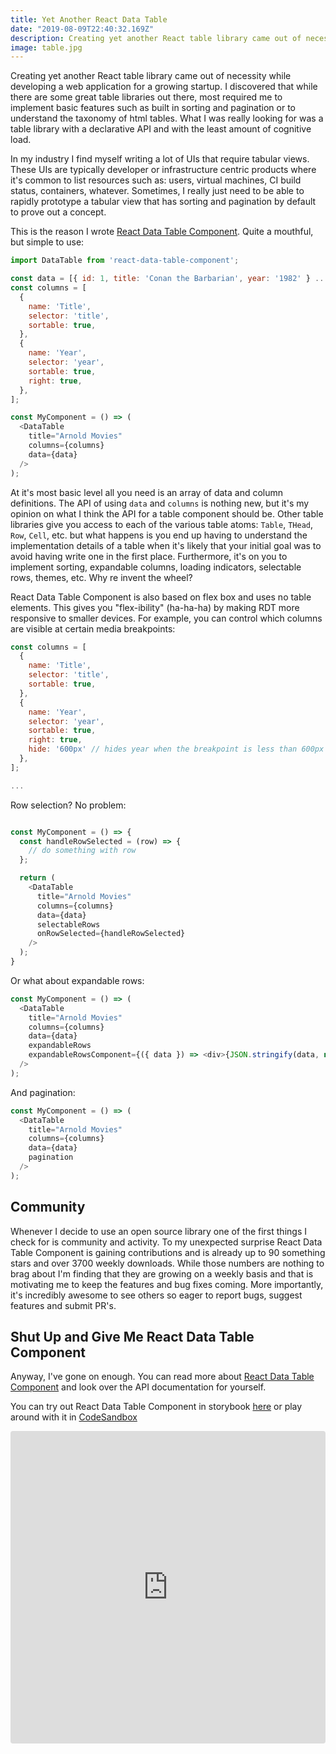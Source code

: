 ```yaml
---
title: Yet Another React Data Table
date: "2019-08-09T22:40:32.169Z"
description: Creating yet another React table library came out of necessity while developing a web application for a growing startup. I discovered that while there are some great table libraries out there, most required me to implement basic features such as built in sorting and pagination or to understand the taxonomy of html tables.
image: table.jpg
---
```


Creating yet another React table library came out of necessity while developing a web application for a growing startup. I discovered that while there are some great table libraries out there, most required me to implement basic features such as built in sorting and pagination or to understand the taxonomy of html tables. What I was really looking for was a table library with a declarative API and with the least amount of cognitive load.

In my industry I find myself writing a lot of UIs that require tabular views. These UIs are typically developer or infrastructure centric products where it's common to list resources such as: users, virtual machines, CI build status, containers, whatever. Sometimes, I really just need to be able to rapidly prototype a tabular view that has sorting and pagination by default to prove out a concept.

This is the reason I wrote [React Data Table Component](https://github.com/jbetancur/react-data-table-component). Quite a mouthful, but simple to use:

```js
import DataTable from 'react-data-table-component';

const data = [{ id: 1, title: 'Conan the Barbarian', year: '1982' } ...];
const columns = [
  {
    name: 'Title',
    selector: 'title',
    sortable: true,
  },
  {
    name: 'Year',
    selector: 'year',
    sortable: true,
    right: true,
  },
];

const MyComponent = () => (
  <DataTable
    title="Arnold Movies"
    columns={columns}
    data={data}
  />
);
```

At it's most basic level all you need is an array of data and column definitions. The API of using `data` and `columns` is nothing new, but it's my opinion on what I think the API for a table component should be. Other table libraries give you access to each of the various table atoms: `Table`, `THead`, `Row`, `Cell`, etc. but what happens is you end up having to understand the implementation details of a table when it's likely that your initial goal was to avoid having write one in the first place. Furthermore, it's on you to implement sorting, expandable columns, loading indicators, selectable rows, themes, etc. Why re invent the wheel?

React Data Table Component is also based on flex box and uses no table elements. This gives you "flex-ibility" (ha-ha-ha) by making RDT more responsive to smaller devices. For example, you can control which columns are visible at certain media breakpoints:

```js
const columns = [
  {
    name: 'Title',
    selector: 'title',
    sortable: true,
  },
  {
    name: 'Year',
    selector: 'year',
    sortable: true,
    right: true,
    hide: '600px' // hides year when the breakpoint is less than 600px
  },
];

...
```

Row selection? No problem:

```js

const MyComponent = () => {
  const handleRowSelected = (row) => {
    // do something with row
  };

  return (
    <DataTable
      title="Arnold Movies"
      columns={columns}
      data={data}
      selectableRows
      onRowSelected={handleRowSelected}
    />
  );
}
```

Or what about expandable rows:

```js
const MyComponent = () => (
  <DataTable
    title="Arnold Movies"
    columns={columns}
    data={data}
    expandableRows
    expandableRowsComponent={({ data }) => <div>{JSON.stringify(data, null, 2)}</div>}
  />
);
```

And pagination:

```js
const MyComponent = () => (
  <DataTable
    title="Arnold Movies"
    columns={columns}
    data={data}
    pagination
  />
);
```

## Community
Whenever I decide to use an open source library one of the first things I check for is community and activity. To my unexpected surprise React Data Table Component is gaining contributions and is already up to 90 something stars and over 3700 weekly downloads. While those numbers are nothing to brag about I'm finding that they are growing on a weekly basis and that is motivating me to keep the features and bug fixes coming. More importantly, it's incredibly awesome to see others so eager to report bugs, suggest features and submit PR's.

## Shut Up and Give Me React Data Table Component
Anyway, I've gone on enough. You can read more about [React Data Table Component](https://github.com/jbetancur/react-data-table-component) and look over the API documentation for yourself.

You can try out React Data Table Component in storybook [here](https://jbetancur.github.io/react-data-table-component) or play around with it in [CodeSandbox](https://codesandbox.io/embed/react-data-table-sandbox-ccyuu)

<iframe src="https://codesandbox.io/embed/react-data-table-sandbox-ccyuu?fontsize=14" title="React Data Table Sandbox" allow="geolocation; microphone; camera; midi; vr; accelerometer; gyroscope; payment; ambient-light-sensor; encrypted-media; usb" style="width:100%; height:500px; border:0; border-radius: 4px; overflow:hidden;" sandbox="allow-modals allow-forms allow-popups allow-scripts allow-same-origin"></iframe>
